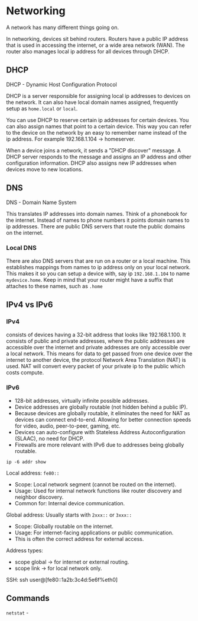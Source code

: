 # Networking

A network has many different things going on.

In networking, devices sit behind routers. Routers have a public IP address that
is used in accessing the internet, or a wide area network (WAN). The router also 
manages local ip address for all devices through DHCP. 

## DHCP
DHCP - Dynamic Host Configuration Protocol

DHCP is a server responsible for assigning local ip addresses to devices on the network. 
It can also have local domain names assigned, frequently setup as ``home.local`` or ``local``.

You can use DHCP to reserve certain ip addresses for certain devices.
You can also assign names that point to a certain device. This way you can refer to 
the device on the network by an easy to remember name instead of the ip address.
For example 192.168.1.104 -> homeserver.

When a device joins a network, it sends a "DHCP discover" message. 
A DHCP server responds to the message and assigns an IP address and other configuration information. 
DHCP also assigns new IP addresses when devices move to new locations. 

## DNS

DNS - Domain Name System

This translates IP addresses into domain names. Think of a phonebook for the internet. Instead
of names to phone numbers it points domain names to ip addresses. There are public DNS servers
that route the public domains on the internet. 

### Local DNS

There are also DNS servers that are run on a router or a local machine. This establishes
mappings from names to ip address only on your local network. This makes it so you can setup
a device with, say ip ``192.168.1.104`` to name ``mydevice.home``. Keep in mind that your 
router might have a suffix that attaches to these names, such as ``.home``

## IPv4 vs IPv6

### IPv4 

consists of devices having a 32-bit address that looks like 192.168.1.100.
It consists of public and private addresses, where the public addresses are
accessible over the internet and private addresses are only accessible over 
a local network. This means for data to get passed from one device over the internet
to another device, the protocol Network Area Translation (NAT) is used. NAT
will convert every packet of your private ip to the public which costs compute.

### IPv6

- 128-bit addresses, virtually infinite possible addresses.
- Device addresses are globally routable (not hidden behind a public IP).
- Because devices are globally routable, it eliminates the need for NAT 
as devices can connect end-to-end. Allowing for better connection
speeds for video, audio, peer-to-peer, gaming, etc.
- Devices can auto-configure with Stateless Address Autoconfiguration (SLAAC), no
need for DHCP.
- Firewalls are more relevant with IPv6 due to addresses being globally routable.

``ip -6 addr show``

Local address: ``fe80::``

- Scope: Local network segment (cannot be routed on the internet).
- Usage: Used for internal network functions like router discovery and neighbor discovery.
- Common for: Internal device communication.

Global address: Usually starts with ``2xxx::`` or ``3xxx::``

- Scope: Globally routable on the internet.
- Usage: For internet-facing applications or public communication.
- This is often the correct address for external access.

Address types:

- scope global → for internet or external routing.
- scope link → for local network only.

SSH: ssh user@[fe80::1a2b:3c4d:5e6f%eth0]


## Commands

``netstat`` - 
